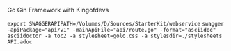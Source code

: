 Go Gin Framework with Kingofdevs

`export SWAGGERAPIPATH=/Volumes/D/Sources/StarterKit/webservice`
`swagger -apiPackage="api/v1" -mainApiFile="api/route.go" -format="asciidoc"`
`asciidoctor -a toc2 -a stylesheet=golo.css -a stylesdir=./stylesheets API.adoc`
